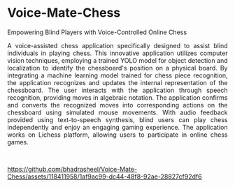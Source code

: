 # Voice-Mate-Chess
Empowering Blind Players with Voice-Controlled Online Chess

<div align="justify">

A voice-assisted chess application specifically designed to assist blind individuals in playing chess. This innovative application utilizes computer vision techniques, employing a trained YOLO model for object detection and localization to identify the chessboard's position on a physical board. By integrating a machine learning model trained for chess piece recognition, the application recognizes and updates the internal representation of the chessboard. The user interacts with the application through speech recognition, providing moves in algebraic notation. The application confirms and converts the recognized moves into corresponding actions on the chessboard using simulated mouse movements. With audio feedback provided using text-to-speech synthesis, blind users can play chess independently and enjoy an engaging gaming experience. The application works on Lichess platform, allowing users to participate in online chess games.
</div>

<br>

https://github.com/bhadrasheel/Voice-Mate-Chess/assets/118411958/1af9ac99-dc44-48f8-92ae-28827cf92df6

